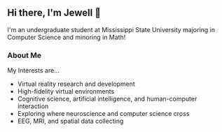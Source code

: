 ## Hi there, I'm Jewell 👋
I'm an undergraduate student at Mississippi State University majoring in Computer Science and minoring in Math!

### About Me
My Interests are...
 - Virtual reality research and development
 - High-fidelity virtual environments
 - Cognitive science, artificial intelligence, and human-computer interaction
 - Exploring where neuroscience and computer science cross
 - EEG, MRI, and spatial data collecting

<!--
**Jewelljordan/Jewelljordan** is a ✨ _special_ ✨ repository because its `README.md` (this file) appears on your GitHub profile.

Here are some ideas to get you started:

- 🔭 I’m currently working on ...
- 🌱 I’m currently learning ...
- 👯 I’m looking to collaborate on ...
- 🤔 I’m looking for help with ...
- 💬 Ask me about ...
- 📫 How to reach me: ...
- 😄 Pronouns: ...
- ⚡ Fun fact: ...
-->
